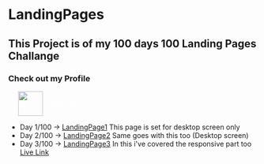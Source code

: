# LandingPages

## This Project is of my 100 days 100 Landing Pages Challange

### Check out my Profile

<a href="https://www.instagram.com/nonexpert._/" style="text-decoration:none; color:#fff;">
<div style="display:flex; align-items:center;">
<img src="https://png.pngtree.com/png-clipart/20180518/ourmid/pngtree-instagram-icon-instagram-logo-png-image_3571406.png" alt="Instagram" height="50px" style="margin-left:20px;" href="www.google.com"> 
<p style="margin-top:10px;">@nonexpert._</p>
</div>
</a>

- Day 1/100 -> [LandingPage1](https://github.com/TusharSahu02/LandingPages/tree/main/L1) This page is set for desktop screen only
- Day 2/100 -> [LandingPage2](https://github.com/TusharSahu02/LandingPages/tree/main/L2) Same goes with this too (Desktop screen)
- Day 3/100 -> [LandingPage3](https://github.com/TusharSahu02/LandingPages/tree/main/L3) In this i've covered the responsive part too [Live Link](https://l3-nonexpert.vercel.app/)
